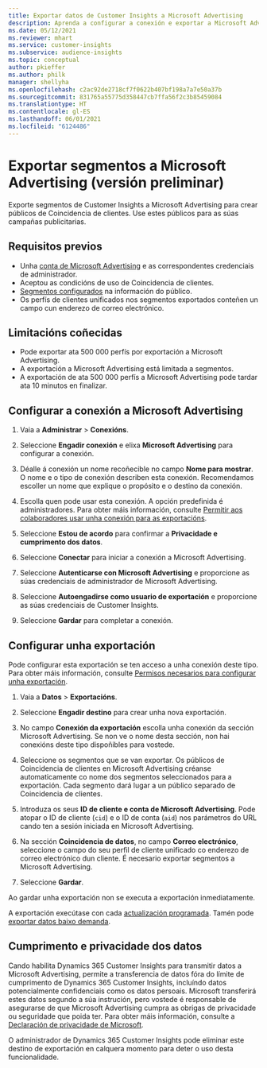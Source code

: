 ```yaml
---
title: Exportar datos de Customer Insights a Microsoft Advertising
description: Aprenda a configurar a conexión e exportar a Microsoft Advertising.
ms.date: 05/12/2021
ms.reviewer: mhart
ms.service: customer-insights
ms.subservice: audience-insights
ms.topic: conceptual
author: pkieffer
ms.author: philk
manager: shellyha
ms.openlocfilehash: c2ac92de2718cf7f0622b407bf198a7a7e50a37b
ms.sourcegitcommit: 831765a55775d358447cb7ffa56f2c3b85459084
ms.translationtype: HT
ms.contentlocale: gl-ES
ms.lasthandoff: 06/01/2021
ms.locfileid: "6124486"
---
```

# <a name="export-segments-to-microsoft-advertising-preview"></a>Exportar segmentos a Microsoft Advertising (versión preliminar)

Exporte segmentos de Customer Insights a Microsoft Advertising para crear públicos de Coincidencia de clientes. Use estes públicos para as súas campañas publicitarias.

## <a name="prerequisites"></a>Requisitos previos

-   Unha [conta de Microsoft Advertising](https://ads.microsoft.com/) e as correspondentes credenciais de administrador.
-   Aceptou as condicións de uso de Coincidencia de clientes. 
-   [Segmentos configurados](segments.md) na información do público.
-   Os perfís de clientes unificados nos segmentos exportados conteñen un campo cun enderezo de correo electrónico.

## <a name="known-limitations"></a>Limitacións coñecidas

- Pode exportar ata 500 000 perfís por exportación a Microsoft Advertising.
- A exportación a Microsoft Advertising está limitada a segmentos.
- A exportación de ata 500 000 perfís a Microsoft Advertising pode tardar ata 10 minutos en finalizar. 


## <a name="set-up-the-connection-to-microsoft-advertising"></a>Configurar a conexión a Microsoft Advertising

1. Vaia a **Administrar** > **Conexións**.

1. Seleccione **Engadir conexión** e elixa **Microsoft Advertising** para configurar a conexión.

1. Déalle á conexión un nome recoñecible no campo **Nome para mostrar**. O nome e o tipo de conexión describen esta conexión. Recomendamos escoller un nome que explique o propósito e o destino da conexión.

1. Escolla quen pode usar esta conexión. A opción predefinida é administradores. Para obter máis información, consulte [Permitir aos colaboradores usar unha conexión para as exportacións](connections.md#allow-contributors-to-use-a-connection-for-exports).

1. Seleccione **Estou de acordo** para confirmar a **Privacidade e cumprimento dos datos**.

1. Seleccione **Conectar** para iniciar a conexión a Microsoft Advertising.

1. Seleccione **Autenticarse con Microsoft Advertising** e proporcione as súas credenciais de administrador de Microsoft Advertising.

1. Seleccione **Autoengadirse como usuario de exportación** e proporcione as súas credenciais de Customer Insights.

1. Seleccione **Gardar** para completar a conexión.

## <a name="configure-an-export"></a>Configurar unha exportación

Pode configurar esta exportación se ten acceso a unha conexión deste tipo. Para obter máis información, consulte [Permisos necesarios para configurar unha exportación](export-destinations.md#set-up-a-new-export).

1. Vaia a **Datos** > **Exportacións**.

1. Seleccione **Engadir destino** para crear unha nova exportación.

1. No campo **Conexión da exportación** escolla unha conexión da sección Microsoft Advertising. Se non ve o nome desta sección, non hai conexións deste tipo dispoñibles para vostede.

1. Seleccione os segmentos que se van exportar. Os públicos de Coincidencia de clientes en Microsoft Advertising créanse automaticamente co nome dos segmentos seleccionados para a exportación. Cada segmento dará lugar a un público separado de Coincidencia de clientes. 

1. Introduza os seus **ID de cliente e conta de Microsoft Advertising**. Pode atopar o ID de cliente (`cid`) e o ID de conta (`aid`) nos parámetros do URL cando ten a sesión iniciada en Microsoft Advertising.

1. Na sección **Coincidencia de datos**, no campo **Correo electrónico**, seleccione o campo do seu perfil de cliente unificado co enderezo de correo electrónico dun cliente. É necesario exportar segmentos a Microsoft Advertising.

1. Seleccione **Gardar**.

Ao gardar unha exportación non se executa a exportación inmediatamente.

A exportación execútase con cada [actualización programada](system.md#schedule-tab). Tamén pode [exportar datos baixo demanda](export-destinations.md#run-exports-on-demand). 


## <a name="data-privacy-and-compliance"></a>Cumprimento e privacidade dos datos

Cando habilita Dynamics 365 Customer Insights para transmitir datos a Microsoft Advertising, permite a transferencia de datos fóra do límite de cumprimento de Dynamics 365 Customer Insights, incluíndo datos potencialmente confidenciais como os datos persoais. Microsoft transferirá estes datos segundo a súa instrución, pero vostede é responsable de asegurarse de que Microsoft Advertising cumpra as obrigas de privacidade ou seguridade que poida ter. Para obter máis información, consulte a [Declaración de privacidade de Microsoft](https://go.microsoft.com/fwlink/?linkid=396732).

O administrador de Dynamics 365 Customer Insights pode eliminar este destino de exportación en calquera momento para deter o uso desta funcionalidade.
